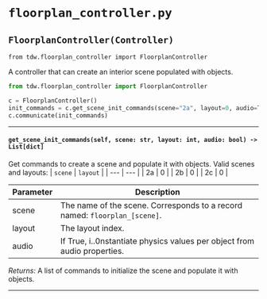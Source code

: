 # `floorplan_controller.py`

## `FloorplanController(Controller)`

`from tdw.floorplan_controller import FloorplanController`

A controller that can create an interior scene populated with objects.

```python
from tdw.floorplan_controller import FloorplanController

c = FloorplanController()
init_commands = c.get_scene_init_commands(scene="2a", layout=0, audio=True)
c.communicate(init_commands)
```

***

#### `get_scene_init_commands(self, scene: str, layout: int, audio: bool) -> List[dict]`

Get commands to create a scene and populate it with objects.
Valid scenes and layouts:
| `scene` | `layout` |
| --- | --- |
| 2a | 0 |
| 2b | 0 |
| 2c | 0 |

| Parameter | Description |
| --- | --- |
| scene | The name of the scene. Corresponds to a record named: `floorplan_[scene]`. |
| layout | The layout index. |
| audio | If True, i..0nstantiate physics values per object from audio properties. |

_Returns:_  A list of commands to initialize the scene and populate it with objects.

***

